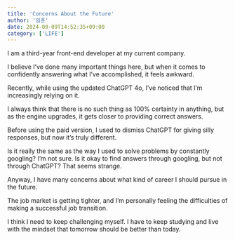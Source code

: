 ```yaml
---
title: 'Concerns About the Future'
author: '임훈'
date: 2024-09-09T14:52:35+09:00
category: ['LIFE']
---
```

I am a third-year front-end developer at my current company.

I believe I’ve done many important things here, but when it comes to confidently answering what I’ve accomplished, it feels awkward.

Recently, while using the updated ChatGPT 4o, I’ve noticed that I’m increasingly relying on it.

I always think that there is no such thing as 100% certainty in anything, but as the engine upgrades, it gets closer to providing correct answers.

Before using the paid version, I used to dismiss ChatGPT for giving silly responses, but now it’s truly different.

Is it really the same as the way I used to solve problems by constantly googling? I’m not sure. Is it okay to find answers through googling, but not through ChatGPT? That seems strange.

Anyway, I have many concerns about what kind of career I should pursue in the future.

The job market is getting tighter, and I’m personally feeling the difficulties of making a successful job transition.

I think I need to keep challenging myself. I have to keep studying and live with the mindset that tomorrow should be better than today.